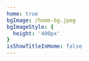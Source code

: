 ```yaml
---
home: true
bgImage: /home-bg.jpeg
bgImageStyle: {
  height: '400px'
}
isShowTitleInHome: false
---
```

